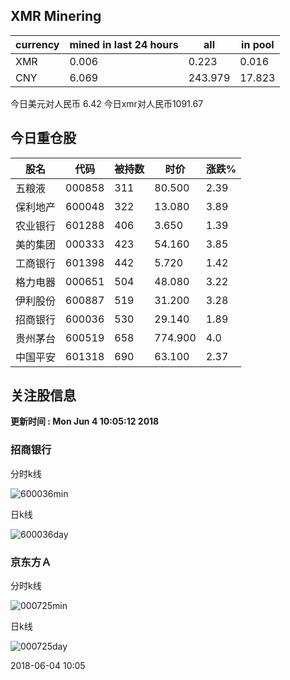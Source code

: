 ## XMR Minering

|currency|mined in last 24 hours|all|in pool|
|---|---|---|---|
|XMR|0.006|0.223|0.016|
|CNY|6.069|243.979|17.823|

今日美元对人民币 6.42	今日xmr对人民币1091.67


## 今日重仓股 

|股名|代码|被持数|时价|涨跌%|
|---|---|---|---|---|
|五粮液|000858|311|80.500|2.39|
|保利地产|600048|322|13.080|3.89|
|农业银行|601288|406|3.650|1.39|
|美的集团|000333|423|54.160|3.85|
|工商银行|601398|442|5.720|1.42|
|格力电器|000651|504|48.080|3.22|
|伊利股份|600887|519|31.200|3.28|
|招商银行|600036|530|29.140|1.89|
|贵州茅台|600519|658|774.900|4.0|
|中国平安|601318|690|63.100|2.37|

## 关注股信息
**更新时间 : Mon Jun  4 10:05:12 2018**
### 招商银行 
分时k线

![600036min](http://image.sinajs.cn/newchart/min/n/sh600036.gif)

日k线

![600036day](http://image.sinajs.cn/newchart/daily/n/sh600036.gif)

### 京东方Ａ 
分时k线

![000725min](http://image.sinajs.cn/newchart/min/n/sz000725.gif)

日k线

![000725day](http://image.sinajs.cn/newchart/daily/n/sz000725.gif)

2018-06-04 10:05